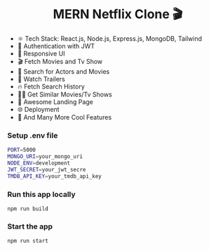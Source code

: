 <h1 align="center">MERN Netflix Clone 🎬</h1>


-   ⚛️ Tech Stack: React.js, Node.js, Express.js, MongoDB, Tailwind
-   🔐 Authentication with JWT
-   📱 Responsive UI
-   🎬 Fetch Movies and Tv Show
-   🔎 Search for Actors and Movies
-   🎥 Watch Trailers
-   🔥 Fetch Search History
-   🐱‍👤 Get Similar Movies/Tv Shows
-   💙 Awesome Landing Page
-   🌐 Deployment
-   🚀 And Many More Cool Features


### Setup .env file

```bash
PORT=5000
MONGO_URI=your_mongo_uri
NODE_ENV=development
JWT_SECRET=your_jwt_secre
TMDB_API_KEY=your_tmdb_api_key
```

### Run this app locally

```shell
npm run build
```

### Start the app

```shell
npm run start
```